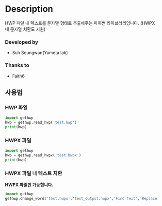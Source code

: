 # Description
HWP 파일 내 텍스트를 문자열 형태로 추출해주는 파이썬 라이브러리입니다. (HWPX 내 문자열 치환도 지원)

### Developed by 
- Suh Seungwan(Yumeta lab)

### Thanks to
- Faith6

## 사용법
### HWP 파일
```python
import gethwp
hwp = gethwp.read_hwp('test.hwp')
print(hwp)
```

### HWPX 파일
```python
import gethwp
hwp = gethwp.read_hwpx('test.hwpx')
print(hwp)
```

### HWPX 파일 내 텍스트 치환
**HWPX 파일만 가능합니다.**
```python
import gethwp
gethwp.change_word('test.hwpx','test_output.hwpx','Find Text','Replace Text')
```
